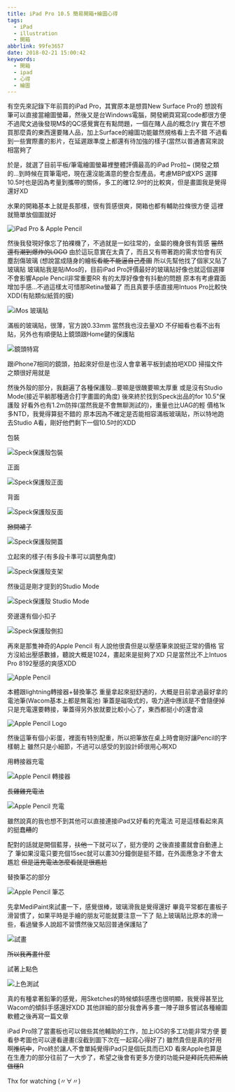 ```yaml
---
title: iPad Pro 10.5 簡易開箱+繪圖心得
tags:
  - iPad
  - illustration
  - 開箱
abbrlink: 99fe3657
date: 2018-02-21 15:00:42
keywords:
  - 開箱
  - ipad
  - 心得
  - 繪圖
---
```


有空先來記錄下年前買的iPad Pro，其實原本是想買New Surface Pro的
想說有筆可以直接當繪圖螢幕，然後又是台Windows電腦，開發網頁寫寫code都很方便
不過爬文過後發現M$的QC感覺實在有點問題，一個在賭人品的概念(ry
實在不想買那麼貴的東西還要賭人品，加上Surface的繪圖功能雖然規格看上去不錯
不過看到一些實際畫的影片，在延遲跟準度上都還有待加強的樣子(當然以普通書寫來說相當夠了

於是，就選了目前平板/筆電繪圖螢幕裡整體評價最高的iPad Pro拉~<!--more-->
(開發之類的...到時候在買筆電吧，現在還沒能滿意的整合型產品，考慮MBP或XPS
選擇10.5吋也是因為考量到攜帶的關係，多工的確12.9吋的比較爽，但是畫圖我是覺得還好XD

水果的開箱基本上就是長那樣，很有質感很爽，開箱也都有輔助拉條很方便
這裡就簡單放個圖就好

![iPad Pro & Apple Pencil](https://static.driftking.tw/2024/06/472a5d1b1e31de47b0d23d9d23bfd510.jpg)

然後我發現好像忘了拍裸機了，不過就是一如往常的，金屬的機身很有質感
<del>當然還有潮到爆炸的LOGO</del>
由於這玩意實在太貴了，而且又有帶著跑的需求怕會有灰塵刮傷玻璃
(想說當成隨身的繪板<del>看能不能逼自己產圖</del>
所以先幫他找了個家又貼了玻璃貼
玻璃貼我是貼iMos的，目前iPad Pro評價最好的玻璃貼好像也就這個選擇
不會影響Apple Pencil非常重要RR 有的太厚好像會有抖動的問題
原本有考慮霧面增加手感...不過這樣太可惜那Retina螢幕了
而且真要手感直接用Intuos Pro比較快XDD(有貼類似紙質的膜)

![iMos 玻璃貼](https://static.driftking.tw/2024/06/00b365b3b2f9e6001e3c9914c2a73174.jpg)

滿板的玻璃貼，很薄，官方說0.33mm 當然我也沒去量XD
不仔細看也看不出有貼，另外也有順便貼上鏡頭跟Home鍵的保護貼

![鏡頭特寫](https://static.driftking.tw/2024/06/4e5dbe2fcc498ddc246b5b6eb9c54ac0.jpg)

跟iPhone7相同的鏡頭，拍起來好但是也沒人會拿著平板到處拍吧XDD
掃描文件之類很好用就是

然後外殼的部分，我翻遍了各種保護殼...要嘛是很醜要嘛太厚重
或是沒有Studio Mode(接近平躺那種適合打字畫圖的角度)
後來終於找到Speck出品的for 10.5"保護殼
好看外也有1.2m防摔(當然我是不會無聊測試的)，重量也比UAG的輕
價格1k多NTD，我覺得算挺不錯的
原本因為不確定是否能相容滿板玻璃貼，所以特地跑去Studio A看，剛好他們剩下一個10.5吋的XDD

包裝

![Speck保護殼包裝](https://static.driftking.tw/2024/06/5f816c3ec3a47d09cad928ac41425895.jpg)

正面

![Speck保護殼正面](https://static.driftking.tw/2024/06/62cdfcb2d861f95524986c042146538e.jpg)

背面

![Speck保護殼反面](https://static.driftking.tw/2024/06/ea3a3cf32ddc8a037f0bb5c68c4d4eaa.jpg)

<del>掀開裙子</del>

![Speck保護殼開蓋](https://static.driftking.tw/2024/06/eca7862d05e98253ec09cb63401bf495.jpg)

立起來的樣子(有多段卡準可以調整角度)

![Speck保護殼支架](https://static.driftking.tw/2024/06/20109ee671ac9651762ecfee8761c0e7.jpg)

然後這是剛才提到的Studio Mode

![Speck保護殼 Studio Mode](https://static.driftking.tw/2024/06/c3f0fadccd415b2afa25d4dd4aa86183.jpg)

旁邊還有個小扣子

![Speck保護殼側扣](https://static.driftking.tw/2024/06/cb4113e17370d8ae989875f9f137c680.jpg)

再來是那隻神奇的Apple Pencil
有人說他很貴但是以壓感筆來說挺正常的價格
官方沒給出壓感數據，聽說大概是1024，畫起來是挺夠了XD 
只是當然比不上Intuos Pro 8192壓感的爽感XDD

![Apple Pencil](https://static.driftking.tw/2024/06/a164abab6fbb265c39371a8852a32de2.jpg)

本體跟lightning轉接器+替換筆芯
重量拿起來挺舒適的，大概是目前拿過最好拿的電池筆(Wacom基本上都是無電池)
筆蓋是磁吸式的，吸力適中應該是不會隨便掉
只是充電還要轉接，筆蓋得另外放就要比較小心了，東西都挺小的還會滾

![Apple Pencil Logo](https://static.driftking.tw/2024/06/27936fc0bec4c2f8718d94289313306e.jpg)

然後這筆有個小彩蛋，裡面有特別配重，所以把筆放在桌上時會剛好讓Pencil的字樣朝上
雖然只是小細節，不過可以感受的到設計師很用心啊XD

用轉接器充電

![Apple Pencil 轉接器](https://static.driftking.tw/2024/06/7db03a7f99a072fa6149ae56fdef7b12.jpg)

<del>長雞雞充電法</del>

![Apple Pencil 充電](https://static.driftking.tw/2024/06/56c373bba2887e58d4a41e841d62527e.jpg)

雖然說真的我也想不到其他可以直接連接iPad又好看的充電法
可是這樣看起來真的挺蠢<del>糟</del>的

配對的話就是開個藍芽，<del>扶他</del>一下就可以了，挺方便的
之後直接畫就會自動連上了
筆如果沒電只要充個15sec就可以畫30分鐘倒是挺不錯，在外面應急才不會太尷尬
<del>但是這充電法怎麼看就是很尷尬</del>

替換筆芯的部分

![Apple Pencil 筆芯](https://static.driftking.tw/2024/06/bf976163261fa2bfd769d8d2405b2ad5.jpg)

先拿MediPaint來試畫一下，感覺很棒，玻璃滑我是覺得還好
畢竟平常都在畫板子滑習慣了，如果平時是手繪的朋友可能就要注意一下了
貼上玻璃貼比原本的滑一些，看過蠻多人說超不習慣然後又貼回普通保護貼了

![試畫](https://static.driftking.tw/2024/06/92d23129ce1abbd9844a9477753191b3.jpg)

<del>所以我再畫什麼</del>

試著上點色

![上色測試](https://static.driftking.tw/2024/06/08c232ee5705d5abce5103e84b887b98.jpg)

真的有種拿著鉛筆的感覺，用Sketches的時候傾斜感應也很明顯，我覺得甚至比Wacom的傾斜手感還好XDD
其他詳細的部分我會再多畫一陣子跟多嘗試各種繪圖軟體之後再寫一篇文章

iPad Pro除了當畫板也可以做些其他輔助的工作，加上iOS的多工功能非常方便
要看參考圖也可以邊看邊畫(沒截到圖下次在一起寫心得好了)
雖然貴但是真的好用啊<del>推坑中</del>，Pro終於讓人不會單純覺得iPad只是個玩具而已XD
看來Apple也算是在生產力的部分往前了一大步了，希望之後會有更多方便的功能<del>只是拜託先把系統做穩R</del>

Thx for watching (〃∀〃)